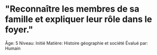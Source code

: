 # "Reconnaître les membres de sa famille et expliquer leur rôle dans le foyer."

Âge: 5
Niveau: Initié
Matière: Histoire géographie et société
Évalué par: Humain